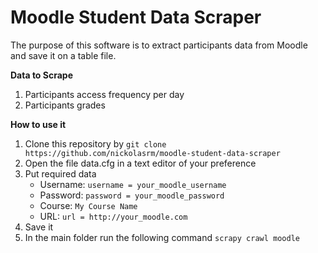 # Moodle Student Data Scraper
The purpose of this software is to extract participants data from Moodle and save it on a table file.

**Data to Scrape**
1. Participants access frequency per day
2. Participants grades

**How to use it**
1. Clone this repository by `git clone https://github.com/nickolasrm/moodle-student-data-scraper`
2. Open the file data.cfg in a text editor of your preference
3. Put required data
   * Username: `username = your_moodle_username`
   * Password: `password = your_moodle_password`
   * Course: `My Course Name`
   * URL: `url = http://your_moodle.com`
4. Save it
5. In the main folder run the following command `scrapy crawl moodle`
